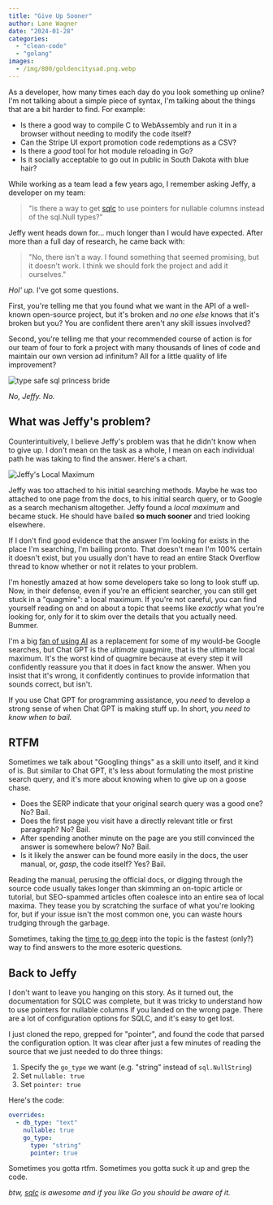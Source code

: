 ```yaml
---
title: "Give Up Sooner"
author: Lane Wagner
date: "2024-01-28"
categories: 
  - "clean-code"
  - "golang"
images:
  - /img/800/goldencitysad.png.webp
---
```


As a developer, how many times each day do you look something up online? I'm not talking about a simple piece of syntax, I'm talking about the things that are a bit harder to find. For example:

* Is there a good way to compile C to WebAssembly and run it in a browser without needing to modify the code itself?
* Can the Stripe UI export promotion code redemptions as a CSV?
* Is there a *good* tool for hot module reloading in Go?
* Is it socially acceptable to go out in public in South Dakota with blue hair?

While working as a team lead a few years ago, I remember asking Jeffy, a developer on my team:

> "Is there a way to get [sqlc](https://sqlc.dev/) to use pointers for nullable columns instead of the sql.Null types?"

Jeffy went heads down for... much longer than I would have expected. After more than a full day of research, he came back with:

> "No, there isn't a way. I found something that seemed promising, but it doesn't work. I think we should fork the project and add it ourselves."

*Hol' up.* I've got some questions.

First, you're telling me that you found what we want in the API of a well-known open-source project, but it's broken and *no one else* knows that it's broken but you? You are confident there aren't any skill issues involved?

Second, you're telling me that your recommended course of action is for our team of four to fork a project with many thousands of lines of code and maintain our own version ad infinitum? All for a little quality of life improvement?

![type safe sql princess bride](/img/800/typesafesqlwestley.png.webp)

*No, Jeffy. No.*

## What was Jeffy's problem?

Counterintuitively, I believe Jeffy's problem was that he didn't know when to give up. I don't mean on the task as a whole, I mean on each individual path he was taking to find the answer. Here's a chart.

![Jeffy's Local Maximum](/img/800/jeffylocalmax.png.webp)

Jeffy was too attached to his initial searching methods. Maybe he was too attached to one page from the docs, to his initial search query, or to Google as a search mechanism altogether. Jeffy found a *local maximum* and became stuck. He should have bailed **so much sooner** and tried looking elsewhere.

If I don't find good evidence that the answer I'm looking for exists in the place I'm searching, I'm bailing pronto. That doesn't mean I'm 100% certain it doesn't exist, but you usually don't have to read an entire Stack Overflow thread to know whether or not it relates to your problem.

I'm honestly amazed at how some developers take so long to look stuff up. Now, in their defense, even if you're an efficient searcher, you can still get stuck in a "quagmire": a local maximum. If you're not careful, you can find yourself reading on and on about a topic that seems like *exactly* what you're looking for, only for it to skim over the details that you actually need. Bummer.

I'm a big [fan of using AI](/computer-science/ai-taking-programming-jobs/) as a replacement for some of my would-be Google searches, but Chat GPT is the *ultimate* quagmire, that is the ultimate local maximum. It's the worst kind of quagmire because at every step it will confidently reassure you that it does in fact know the answer. When you insist that it's wrong, it confidently continues to provide information that sounds correct, but isn't.

If you use Chat GPT for programming assistance, you *need* to develop a strong sense of when Chat GPT is making stuff up. In short, *you need to know when to bail.*

## RTFM

Sometimes we talk about "Googling things" as a skill unto itself, and it kind of is. But similar to Chat GPT, it's less about formulating the most pristine search query, and it's more about knowing when to give up on a goose chase.

* Does the SERP indicate that your original search query was a good one? No? Bail.
* Does the first page you visit have a directly relevant title or first paragraph? No? Bail.
* After spending another minute on the page are you still convinced the answer is somewhere below? No? Bail.
* Is it likely the answer can be found more easily in the docs, the user manual, or, *gasp*, the code itself? Yes? Bail.

Reading the manual, perusing the official docs, or digging through the source code usually takes longer than skimming an on-topic article or tutorial, but SEO-spammed articles often coalesce into an entire sea of local maxima. They tease you by scratching the surface of what you're looking for, but if your issue isn't the most common one, you can waste hours trudging through the garbage.

Sometimes, taking the [time to go deep](/education/learn-to-code-the-slow-way/) into the topic is the fastest (only?) way to find answers to the more esoteric questions.

## Back to Jeffy

I don't want to leave you hanging on this story. As it turned out, the documentation for SQLC was complete, but it was tricky to understand how to use pointers for nullable columns if you landed on the wrong page. There are a lot of configuration options for SQLC, and it's easy to get lost.

I just cloned the repo, grepped for "pointer", and found the code that parsed the configuration option. It was clear after just a few minutes of reading the source that we just needed to do three things:

1. Specify the `go_type` we want (e.g. "string" instead of `sql.NullString`)
2. Set `nullable: true`
3. Set `pointer: true`

Here's the code:

```yaml
overrides:
  - db_type: "text"
    nullable: true
    go_type:
      type: "string"
      pointer: true
```

Sometimes you gotta rtfm. Sometimes you gotta suck it up and grep the code.

*btw, [sqlc](https://sqlc.dev/) is awesome and if you like Go you should be aware of it.*
